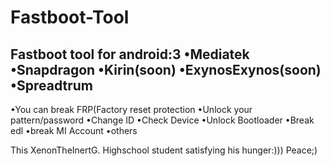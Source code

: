 # Fastboot-Tool
Fastboot tool for android:3
•Mediatek
•Snapdragon
•Kirin(soon)
•ExynosExynos(soon)
•Spreadtrum
 ------------------------
•You can break FRP(Factory reset protection 
•Unlock your pattern/password
•Change ID
•Check Device
•Unlock Bootloader
•Break edl
•break MI Account
•others

This XenonTheInertG. Highschool student satisfying his hunger:)))
Peace;)

